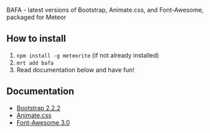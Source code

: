 BAFA - latest versions of Bootstrap, Animate.css, and Font-Awesome, packaged for Meteor
###

## How to install
1. `npm install -g meteorite` (if not already installed)
2. `mrt add bafa`
3. Read documentation below and have fun!

## Documentation
* [Bootstrap 2.2.2](http://twitter.github.com/bootstrap/)
* [Animate.css](http://daneden.me/animate/)
* [Font-Awesome 3.0](http://fortawesome.github.com/Font-Awesome/)
